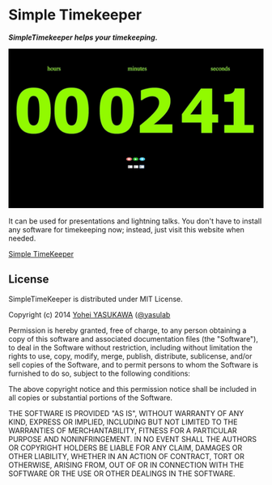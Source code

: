 Simple Timekeeper
=================

_**SimpleTimekeeper helps your timekeeping.**_

[![Screenshot](https://github.com/yasulab/SimpleTimeKeeper/blob/master/img/cover.jpg?raw=true)](http://www.simpletimekeeper.com/)

It can be used for presentations and lightning talks.
You don't have to install any software for timekeeping now;
instead, just visit this website when needed.

[Simple TimeKeeper](http://www.simpletimekeeper.com/)

License
-------
SimpleTimeKeeper is distributed under MIT License.

Copyright (c) 2014 [Yohei YASUKAWA](https://twitter.com/yasulab) ([@yasulab](https://github.com/yasulab)

Permission is hereby granted, free of charge, to any person obtaining a copy of this software and associated documentation files (the "Software"), to deal in the Software without restriction, including without limitation the rights to use, copy, modify, merge, publish, distribute, sublicense, and/or sell copies of the Software, and to permit persons to whom the Software is furnished to do so, subject to the following conditions:

The above copyright notice and this permission notice shall be included in all copies or substantial portions of the Software.

THE SOFTWARE IS PROVIDED "AS IS", WITHOUT WARRANTY OF ANY KIND, EXPRESS OR IMPLIED, INCLUDING BUT NOT LIMITED TO THE WARRANTIES OF MERCHANTABILITY, FITNESS FOR A PARTICULAR PURPOSE AND NONINFRINGEMENT. IN NO EVENT SHALL THE AUTHORS OR COPYRIGHT HOLDERS BE LIABLE FOR ANY CLAIM, DAMAGES OR OTHER LIABILITY, WHETHER IN AN ACTION OF CONTRACT, TORT OR OTHERWISE, ARISING FROM, OUT OF OR IN CONNECTION WITH THE SOFTWARE OR THE USE OR OTHER DEALINGS IN THE SOFTWARE.


